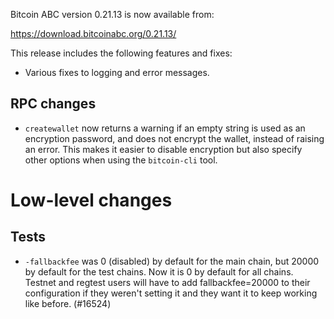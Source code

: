 Bitcoin ABC version 0.21.13 is now available from:

  <https://download.bitcoinabc.org/0.21.13/>

This release includes the following features and fixes:

- Various fixes to logging and error messages.

RPC changes
-----------
- `createwallet` now returns a warning if an empty string is used as an
encryption password, and does not encrypt the wallet, instead of raising an
error. This makes it easier to disable encryption but also specify other
options when using the `bitcoin-cli` tool.

Low-level changes
=================

Tests
-----
- `-fallbackfee` was 0 (disabled) by default for the main chain, but 20000 by
default for the test chains. Now it is 0 by default for all chains. Testnet
and regtest users will have to add fallbackfee=20000 to their configuration if
they weren't setting it and they want it to keep working like before. (#16524)

